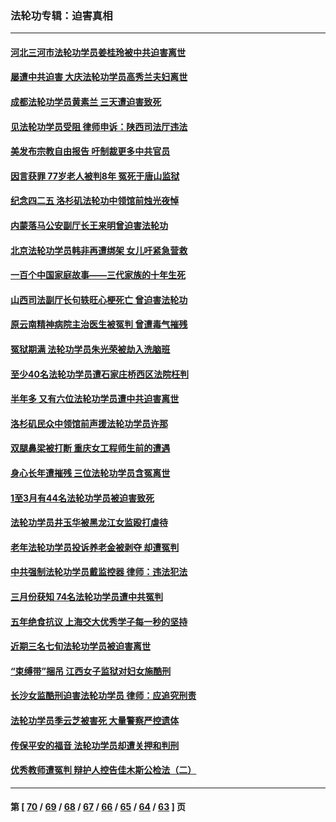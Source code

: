 ### 法轮功专辑：迫害真相
---
#### [河北三河市法轮功学员姜桂玲被中共迫害离世](../../pages/nf4379/n13724089.md?05020430) 
#### [屡遭中共迫害 大庆法轮功学员高秀兰夫妇离世](../../pages/nf4379/n13723307.md?05020430) 
#### [成都法轮功学员黄素兰 三天遭迫害致死](../../pages/nf4379/n13722817.md?05020430) 
#### [见法轮功学员受阻 律师申诉：陕西司法厅违法](../../pages/nf4379/n13720981.md?05020430) 
#### [美发布宗教自由报告 吁制裁更多中共官员](../../pages/nf4379/n13720670.md?05020430) 
#### [因言获罪 77岁老人被判8年 冤死于唐山监狱](../../pages/nf4379/n13718512.md?05020430) 
#### [纪念四二五 洛杉矶法轮功中领馆前烛光夜悼](../../pages/nf4379/n13719557.md?05020430) 
#### [内蒙落马公安副厅长王来明曾迫害法轮功](../../pages/nf4379/n13717744.md?05020430) 
#### [北京法轮功学员韩非再遭绑架 女儿吁紧急营救](../../pages/nf4379/n13717927.md?05020430) 
#### [一百个中国家庭故事——三代家族的十年生死](../../pages/nf4379/n13716313.md?05020430) 
#### [山西司法副厅长句轶旺心梗死亡 曾迫害法轮功](../../pages/nf4379/n13716878.md?05020430) 
#### [原云南精神病院主治医生被冤判 曾遭毒气摧残](../../pages/nf4379/n13714548.md?05020430) 
#### [冤狱期满 法轮功学员朱光荣被劫入洗脑班](../../pages/nf4379/n13708358.md?05020430) 
#### [至少40名法轮功学员遭石家庄桥西区法院枉判](../../pages/nf4379/n13713749.md?05020430) 
#### [半年多 又有六位法轮功学员遭中共迫害离世](../../pages/nf4379/n13712382.md?05020430) 
#### [洛杉矶民众中领馆前声援法轮功学员许那](../../pages/nf4379/n13710251.md?05020430) 
#### [双腿鼻梁被打断 重庆女工程师生前的遭遇](../../pages/nf4379/n13709854.md?05020430) 
#### [身心长年遭摧残 三位法轮功学员含冤离世](../../pages/nf4379/n13692679.md?05020430) 
#### [1至3月有44名法轮功学员被迫害致死](../../pages/nf4379/n13704649.md?05020430) 
#### [法轮功学员井玉华被黑龙江女监殴打虐待](../../pages/nf4379/n13709102.md?05020430) 
#### [老年法轮功学员投诉养老金被剥夺 却遭冤判](../../pages/nf4379/n13697069.md?05020430) 
#### [中共强制法轮功学员戴监控器 律师：违法犯法](../../pages/nf4379/n13699665.md?05020430) 
#### [三月份获知 74名法轮功学员遭中共冤判](../../pages/nf4379/n13694951.md?05020430) 
#### [五年绝食抗议 上海交大优秀学子每一秒的坚持](../../pages/nf4379/n13669136.md?05020430) 
#### [近期三名七旬法轮功学员被迫害离世](../../pages/nf4379/n13688715.md?05020430) 
#### [“束缚带”捆吊 江西女子监狱对妇女施酷刑](../../pages/nf4379/n13682860.md?05020430) 
#### [长沙女监酷刑迫害法轮功学员 律师：应追究刑责](../../pages/nf4379/n13684077.md?05020430) 
#### [法轮功学员季云芝被害死 大量警察严控遗体](../../pages/nf4379/n13683424.md?05020430) 
#### [传保平安的福音 法轮功学员却遭关押和判刑](../../pages/nf4379/n13678842.md?05020430) 
#### [优秀教师遭冤判 辩护人控告佳木斯公检法（二）](../../pages/nf4379/n13672516.md?05020430) 

---
#### 第 [ [70](./70.md?05020430) / [69](./69.md?05020430) / [68](./68.md?05020430) / [67](./67.md?05020430) / [66](./66.md?05020430) / [65](./65.md?05020430) / [64](./64.md?05020430) / [63](./63.md?05020430) ] 页
